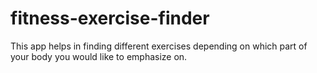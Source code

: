 # fitness-exercise-finder
This app helps in finding different exercises depending on which part of your body you would like to emphasize on.
